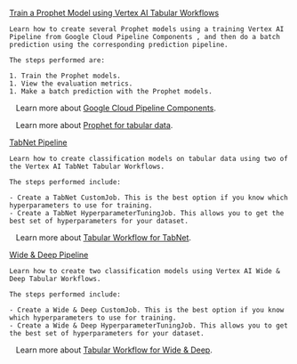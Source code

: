 
[Train a Prophet Model using Vertex AI Tabular Workflows](https://github.com/GoogleCloudPlatform/vertex-ai-samples/blob/main/notebooks/official/tabular_workflows/prophet_on_vertex_pipelines.ipynb)

```
Learn how to create several Prophet models using a training Vertex AI Pipeline from Google Cloud Pipeline Components , and then do a batch prediction using the corresponding prediction pipeline.

The steps performed are:

1. Train the Prophet models.
1. View the evaluation metrics.
1. Make a batch prediction with the Prophet models.

```

&nbsp;&nbsp;&nbsp;Learn more about [Google Cloud Pipeline Components](https://cloud.google.com/vertex-ai/docs/pipelines/components-introduction).

&nbsp;&nbsp;&nbsp;Learn more about [Prophet for tabular data](https://cloud.google.com/vertex-ai/docs/tabular-data/forecasting-prophet).


[TabNet Pipeline](https://github.com/GoogleCloudPlatform/vertex-ai-samples/blob/main/notebooks/official/tabular_workflows/tabnet_on_vertex_pipelines.ipynb)

```
Learn how to create classification models on tabular data using two of the Vertex AI TabNet Tabular Workflows.

The steps performed include:

- Create a TabNet CustomJob. This is the best option if you know which hyperparameters to use for training.
- Create a TabNet HyperparameterTuningJob. This allows you to get the best set of hyperparameters for your dataset.

```

&nbsp;&nbsp;&nbsp;Learn more about [Tabular Workflow for TabNet](https://cloud.google.com/vertex-ai/docs/tabular-data/tabular-workflows/tabnet).


[Wide & Deep Pipeline](https://github.com/GoogleCloudPlatform/vertex-ai-samples/blob/main/notebooks/official/tabular_workflows/wide_and_deep_on_vertex_pipelines.ipynb)

```
Learn how to create two classification models using Vertex AI Wide & Deep Tabular Workflows.

The steps performed include:

- Create a Wide & Deep CustomJob. This is the best option if you know which hyperparameters to use for training.
- Create a Wide & Deep HyperparameterTuningJob. This allows you to get the best set of hyperparameters for your dataset.

```

&nbsp;&nbsp;&nbsp;Learn more about [Tabular Workflow for Wide & Deep](https://cloud.google.com/vertex-ai/docs/tabular-data/tabular-workflows/wide-and-deep).

